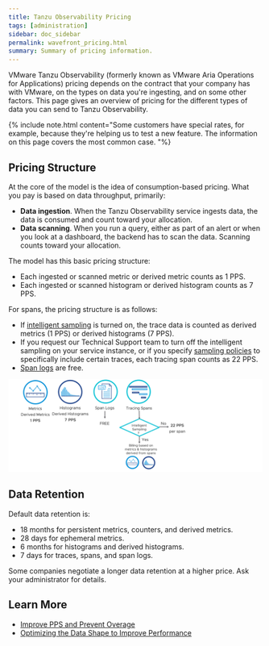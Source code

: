 ```yaml
---
title: Tanzu Observability Pricing
tags: [administration]
sidebar: doc_sidebar
permalink: wavefront_pricing.html
summary: Summary of pricing information.
---
```

VMware Tanzu Observability (formerly known as VMware Aria Operations for Applications) pricing depends on the contract that your company has with VMware, on the types on data you're ingesting, and on some other factors. This page gives an overview of pricing for the different types of data you can send to Tanzu Observability.

{% include note.html content="Some customers have special rates, for example, because they're helping us to test a new feature. The information on this page covers the most common case. "%}

## Pricing Structure

At the core of the model is the idea of consumption-based pricing. What you pay is based on data throughput, primarily:
* **Data ingestion**. When the Tanzu Observability service ingests data, the data is consumed and count toward your allocation.
* **Data scanning**. When you run a query, either as part of an alert or when you look at a dashboard, the backend has to scan the data. Scanning counts toward your allocation.

The model has this basic pricing structure:
* Each ingested or scanned metric or derived metric counts as 1 PPS.
* Each ingested or scanned histogram or derived histogram counts as 7 PPS.

For spans, the pricing structure is as follows:
* If [intelligent sampling](trace_data_sampling.html#intelligent-sampling) is turned on, the trace data is counted as derived metrics (1 PPS) or derived histograms (7 PPS).
* If you request our Technical Support team to turn off the intelligent sampling on your service instance, or if you specify [sampling policies](trace_data_sampling.html#sampling-policies) to specifically include certain traces, each tracing span counts as 22 PPS.
* [Span logs](trace_data_details.html#span-logs) are free.

![Metrics 1pps and Histograms 7pps are the basis, distributed tracing is 22 PPS if intelligent sampling is turned off](images/pricing_model_1.png)


## Data Retention

Default data retention is:
* 18 months for persistent metrics, counters, and derived metrics.
* 28 days for ephemeral metrics.
* 6 months for histograms and derived histograms.
* 7 days for traces, spans, and span logs.

Some companies negotiate a longer data retention at a higher price. Ask your administrator for details.

## Learn More

* [Improve PPS and Prevent Overage](wavefront_usage_info.html)
* [Optimizing the Data Shape to Improve Performance](optimize_data_shape.html)
